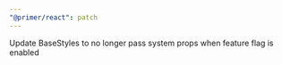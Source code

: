 ```yaml
---
"@primer/react": patch
---
```


Update BaseStyles to no longer pass system props when feature flag is enabled
